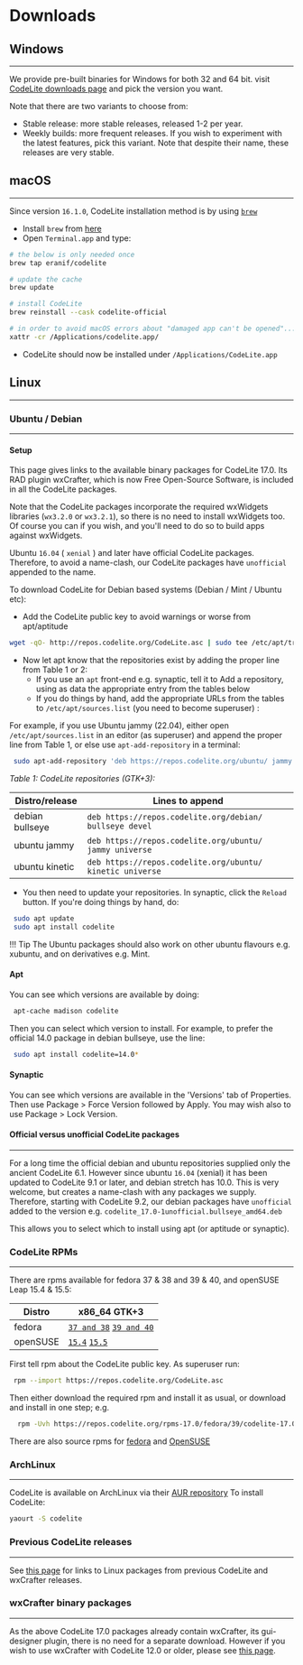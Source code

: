 # Downloads

## Windows
---

We provide pre-built binaries for Windows for both 32 and 64 bit.
visit [CodeLite downloads page][1] and pick the version you want.

Note that there are two variants to choose from:

- Stable release: more stable releases, released 1-2 per year.
- Weekly builds: more frequent releases.
   If you wish to experiment with the latest features, pick this variant.
  Note that despite their name, these releases are very stable.

## macOS
---

Since version `16.1.0`, CodeLite installation method is by using [`brew`][9]

- Install `brew` from [here][9]
- Open `Terminal.app` and type:

```bash
# the below is only needed once
brew tap eranif/codelite

# update the cache
brew update

# install CodeLite
brew reinstall --cask codelite-official

# in order to avoid macOS errors about "damaged app can't be opened"...
xattr -cr /Applications/codelite.app/
```

- CodeLite should now be installed under `/Applications/CodeLite.app`

## Linux
---

### Ubuntu / Debian
---

#### Setup

This page gives links to the available binary packages for CodeLite 17.0. Its RAD plugin wxCrafter, which is now Free Open-Source Software,
is included in all the CodeLite packages.

Note that the CodeLite packages incorporate the required wxWidgets libraries (`wx3.2.0` or `wx3.2.1`), so there is no need to install wxWidgets too.
Of course you can if you wish, and you'll need to do so to build apps against wxWidgets.

Ubuntu `16.04` ( `xenial` ) and later have official CodeLite packages. Therefore, to avoid a name-clash, our CodeLite packages have `unofficial` appended to the name.

To download CodeLite for Debian based systems (Debian / Mint / Ubuntu etc):

- Add the CodeLite public key to avoid warnings or worse from apt/aptitude

```bash
wget -qO- http://repos.codelite.org/CodeLite.asc | sudo tee /etc/apt/trusted.gpg.d/CodeLite.asc
```
  
- Now let apt know that the repositories exist by adding the proper line from Table 1 or 2:
    - If you use an `apt` front-end e.g. synaptic, tell it to Add a repository, using as data the appropriate entry from the tables below
    - If you do things by hand, add the appropriate URLs from the tables to `/etc/apt/sources.list` (you need to become superuser) :

For example, if you use Ubuntu jammy (22.04), either open `/etc/apt/sources.list` in an editor (as superuser) and append the proper line
from Table 1, or else use `apt-add-repository` in a terminal:

```bash
 sudo apt-add-repository 'deb https://repos.codelite.org/ubuntu/ jammy universe'
```

*Table 1: CodeLite repositories (GTK+3):*

Distro/release 	| Lines to append
----------------|---------------------------
debian bullseye	| `deb https://repos.codelite.org/debian/ bullseye devel`
ubuntu jammy |	`deb https://repos.codelite.org/ubuntu/ jammy universe`
ubuntu kinetic |	`deb https://repos.codelite.org/ubuntu/ kinetic universe`

- You then need to update your repositories. In synaptic, click the `Reload` button. If you're doing things by hand, do:

```bash
 sudo apt update
 sudo apt install codelite
```

!!! Tip
    The Ubuntu packages should also work on other ubuntu flavours e.g. xubuntu, and on derivatives e.g. Mint.

#### Apt

You can see which versions are available by doing:

```bash
 apt-cache madison codelite
```

Then you can select which version to install. For example, to prefer the official 14.0 package in debian bullseye, use the line:

```bash
 sudo apt install codelite=14.0*
```


#### Synaptic

You can see which versions are available in the 'Versions' tab of Properties. Then use Package > Force Version followed by Apply.
You may wish also to use Package > Lock Version.

#### Official versus unofficial CodeLite packages
---

For a long time the official debian and ubuntu repositories supplied only the ancient CodeLite 6.1. However since ubuntu `16.04` (xenial) it has been updated to
CodeLite 9.1 or later, and debian stretch has 10.0. This is very welcome, but creates a name-clash with any packages we supply.
Therefore, starting with CodeLite 9.2, our debian packages have `unofficial` added to the version e.g. `codelite_17.0-1unofficial.bullseye_amd64.deb`

This allows you to select which to install using apt (or aptitude or synaptic).


### CodeLite RPMs
---

There are rpms available for fedora 37 & 38 and 39 & 40, and openSUSE Leap 15.4 & 15.5:

Distro	| x86_64 GTK+3
--------|----------------
fedora	| [`37 and 38`][10]  [`39 and 40`][11] 
openSUSE | [`15.4`][12] [`15.5`][13]


First tell rpm about the CodeLite public key. As superuser run:

```bash
 rpm --import https://repos.codelite.org/CodeLite.asc
```

Then either download the required rpm and install it as usual, or download and install in one step; e.g.

```bash
  rpm -Uvh https://repos.codelite.org/rpms-17.0/fedora/39/codelite-17.0-1.fc39.x86_64.rpm
```

There are also source rpms for [fedora][2] and [OpenSUSE][3]

### ArchLinux
---

CodeLite is available on ArchLinux via their [AUR repository][4]
To install CodeLite:

```bash
yaourt -S codelite
```


### Previous CodeLite releases
---

See [this page](./oldDownloads/Repositories16.md) for links to Linux packages from previous CodeLite and wxCrafter releases.

### wxCrafter binary packages
---

As the above CodeLite 17.0 packages already contain wxCrafter, its gui-designer plugin, there is no need for a separate download. However if you wish to use wxCrafter with CodeLite 12.0 or older, please see [this page](./oldDownloads/Repositories12.md).

[1]: https://downloads.codelite.org
[2]: https://repos.codelite.org/rpms-17.0/fedora/codelite-17.0-1.fc.src.rpm
[3]: https://repos.codelite.org/rpms-17.0/suse/codelite-17.0-1.suse.src.rpm
[4]: https://aur.archlinux.org/packages/codelite/

[10]: https://repos.codelite.org/rpms-17.0/fedora/37/codelite-17.0-1.fc37.x86_64.rpm
[11]: https://repos.codelite.org/rpms-17.0/fedora/39/codelite-17.0-1.fc39.x86_64.rpm

[12]: https://repos.codelite.org/rpms-17.0/suse/15.4/codelite-17.0-1.suse.x86_64.rpm
[13]: https://repos.codelite.org/rpms-17.0/suse/15.5/codelite-17.0-1.suse.x86_64.rpm

[9]: https://brew.sh
